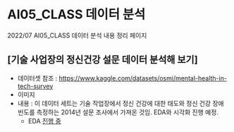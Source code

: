 # AI05_CLASS 데이터 분석
2022/07 AI05_CLASS 데이터 분석 내용 정리 페이지

## [기술 사업장의 정신건강 설문 데이터 분석해 보기]
  * 데이터셋 참조 : https://www.kaggle.com/datasets/osmi/mental-health-in-tech-survey
  * 이미지 
  * 내용 : 이 데이터 세트는 기술 작업장에서 정신 건강에 대한 태도와 정신 건강 장애 빈도를 측정하는 2014년 설문 조사에서 가져온 것임. EDA와 시각화 진행 예정.
    * EDA [진행 중](https://github.com/c920720a/MyDataAnalysis_2022/blob/00f72811aea3941fc85c678b3d0d802c3193386a/20220816-mental-health-dataset.ipynb)

